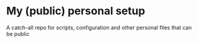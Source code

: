 # My (public) personal setup

A catch-all repo for scripts, configuration and other personal files that can be public
